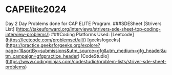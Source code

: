 # CAPElite2024
Day 2 Day Problems done for CAP ELITE Program.
###SDESheet 
[Strivers List] (https://takeuforward.org/interviews/strivers-sde-sheet-top-coding-interview-problems/)
###Coding Platforms Used: 
[Leetcode] (https://leetcode.com/problemset/all/)
[geeksfogeeks] (https://practice.geeksforgeeks.org/explore?page=1&sortBy=submissions&utm_source=gfg&utm_medium=gfg_header&utm_campaign=gfgpractice_header)
[CodeStudio] (https://www.codingninjas.com/codestudio/problem-lists/striver-sde-sheet-problems)

